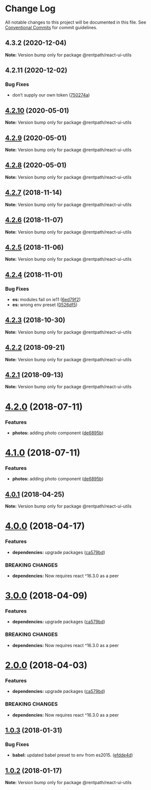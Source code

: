 # Change Log

All notable changes to this project will be documented in this file.
See [Conventional Commits](https://conventionalcommits.org) for commit guidelines.

## 4.3.2 (2020-12-04)

**Note:** Version bump only for package @rentpath/react-ui-utils





## 4.2.11 (2020-12-02)


### Bug Fixes

* don’t supply our own token ([750274a](https://github.com/rentpath/react-ui/commit/750274a))





## [4.2.10](https://github.com/rentpath/react-ui/compare/@rentpath/react-ui-utils@4.2.9...@rentpath/react-ui-utils@4.2.10) (2020-05-01)

**Note:** Version bump only for package @rentpath/react-ui-utils





## [4.2.9](https://github.com/rentpath/react-ui/tree/master/packages/react-ui-utils/compare/@rentpath/react-ui-utils@4.2.7...@rentpath/react-ui-utils@4.2.9) (2020-05-01)

**Note:** Version bump only for package @rentpath/react-ui-utils





## [4.2.8](https://github.com/rentpath/react-ui/tree/master/packages/react-ui-utils/compare/@rentpath/react-ui-utils@4.2.7...@rentpath/react-ui-utils@4.2.8) (2020-05-01)

**Note:** Version bump only for package @rentpath/react-ui-utils





## [4.2.7](https://github.com/rentpath/react-ui/tree/master/packages/react-ui-utils/compare/@rentpath/react-ui-utils@4.2.6...@rentpath/react-ui-utils@4.2.7) (2018-11-14)

**Note:** Version bump only for package @rentpath/react-ui-utils





## [4.2.6](https://github.com/rentpath/react-ui/tree/master/packages/react-ui-utils/compare/@rentpath/react-ui-utils@4.2.5...@rentpath/react-ui-utils@4.2.6) (2018-11-07)

**Note:** Version bump only for package @rentpath/react-ui-utils





## [4.2.5](https://github.com/rentpath/react-ui/tree/master/packages/react-ui-utils/compare/@rentpath/react-ui-utils@4.2.4...@rentpath/react-ui-utils@4.2.5) (2018-11-06)

**Note:** Version bump only for package @rentpath/react-ui-utils





<a name="4.2.4"></a>
## [4.2.4](https://github.com/rentpath/react-ui/compare/@rentpath/react-ui-utils@4.2.3...@rentpath/react-ui-utils@4.2.4) (2018-11-01)


### Bug Fixes

* **es:** modules fail on ie11 ([6ed79f2](https://github.com/rentpath/react-ui/commit/6ed79f2))
* **es:** wrong env preset ([0526df5](https://github.com/rentpath/react-ui/commit/0526df5))




<a name="4.2.3"></a>
## [4.2.3](https://github.com/rentpath/react-ui/compare/@rentpath/react-ui-utils@4.2.2...@rentpath/react-ui-utils@4.2.3) (2018-10-30)




**Note:** Version bump only for package @rentpath/react-ui-utils

<a name="4.2.2"></a>
## [4.2.2](https://github.com/rentpath/react-ui/compare/@rentpath/react-ui-utils@4.2.1...@rentpath/react-ui-utils@4.2.2) (2018-09-21)




**Note:** Version bump only for package @rentpath/react-ui-utils

<a name="4.2.1"></a>
## [4.2.1](https://github.com/rentpath/react-ui/compare/@rentpath/react-ui-utils@4.2.0...@rentpath/react-ui-utils@4.2.1) (2018-09-13)




**Note:** Version bump only for package @rentpath/react-ui-utils

<a name="4.2.0"></a>
# [4.2.0](https://github.com/rentpath/react-ui/compare/@rentpath/react-ui-utils@4.0.1...@rentpath/react-ui-utils@4.2.0) (2018-07-11)


### Features

* **photos:** adding photo component ([de6895b](https://github.com/rentpath/react-ui/commit/de6895b))




<a name="4.1.0"></a>
# [4.1.0](https://github.com/rentpath/react-ui/compare/@rentpath/react-ui-utils@4.0.1...@rentpath/react-ui-utils@4.1.0) (2018-07-11)


### Features

* **photos:** adding photo component ([de6895b](https://github.com/rentpath/react-ui/commit/de6895b))




<a name="4.0.1"></a>
## [4.0.1](https://github.com/rentpath/react-ui/compare/@rentpath/react-ui-utils@4.0.0...@rentpath/react-ui-utils@4.0.1) (2018-04-25)




**Note:** Version bump only for package @rentpath/react-ui-utils

<a name="4.0.0"></a>
# [4.0.0](https://github.com/rentpath/react-ui/compare/@rentpath/react-ui-utils@1.0.3...@rentpath/react-ui-utils@4.0.0) (2018-04-17)


### Features

* **dependencies:** upgrade packages ([ca579bd](https://github.com/rentpath/react-ui/commit/ca579bd))


### BREAKING CHANGES

* **dependencies:** Now requires react ^16.3.0 as a peer




<a name="3.0.0"></a>
# [3.0.0](https://github.com/rentpath/react-ui/compare/@rentpath/react-ui-utils@1.0.3...@rentpath/react-ui-utils@3.0.0) (2018-04-09)


### Features

* **dependencies:** upgrade packages ([ca579bd](https://github.com/rentpath/react-ui/commit/ca579bd))


### BREAKING CHANGES

* **dependencies:** Now requires react ^16.3.0 as a peer




<a name="2.0.0"></a>
# [2.0.0](https://github.com/rentpath/react-ui/compare/@rentpath/react-ui-utils@1.0.3...@rentpath/react-ui-utils@2.0.0) (2018-04-03)


### Features

* **dependencies:** upgrade packages ([ca579bd](https://github.com/rentpath/react-ui/commit/ca579bd))


### BREAKING CHANGES

* **dependencies:** Now requires react ^16.3.0 as a peer




<a name="1.0.3"></a>
## [1.0.3](https://github.com/rentpath/react-ui/compare/@rentpath/react-ui-utils@1.0.2...@rentpath/react-ui-utils@1.0.3) (2018-01-31)


### Bug Fixes

* **babel:** updated babel preset to env from es2015. ([efdde4d](https://github.com/rentpath/react-ui/commit/efdde4d))




<a name="1.0.2"></a>
## [1.0.2](https://github.com/rentpath/react-ui/compare/@rentpath/react-ui-utils@1.0.0...@rentpath/react-ui-utils@1.0.2) (2018-01-17)




**Note:** Version bump only for package @rentpath/react-ui-utils
